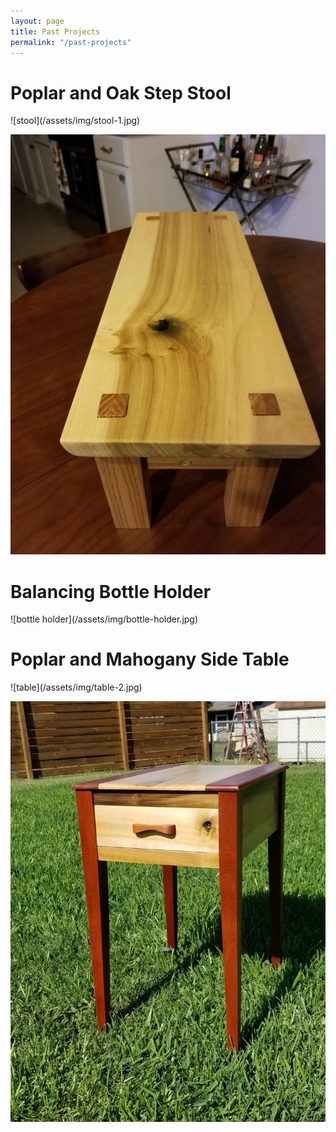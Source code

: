 ```yaml
---
layout: page
title: Past Projects
permalink: "/past-projects"
---
```


<h1>Poplar and Oak Step Stool</h1>
![stool](/assets/img/stool-1.jpg)

![stool](/assets/img/stool-2.jpg)

<h1>Balancing Bottle Holder</h1>
![bottle holder](/assets/img/bottle-holder.jpg)

<h1>Poplar and Mahogany Side Table</h1>
![table](/assets/img/table-2.jpg)

![table](/assets/img/table-1.jpg)

